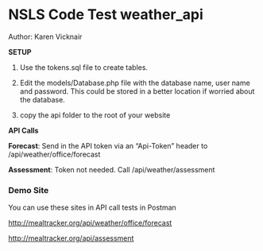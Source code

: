 NSLS Code Test weather_api
===============================
Author: Karen Vicknair


__SETUP__

1) Use the tokens.sql file to create tables.

2) Edit the models/Database.php file with the database name, user name and password.  This could be stored in a better location if worried about the database.

3) copy the api folder to the root of your website



__API Calls__

__Forecast__: Send in the API token via an “Api-Token” header to  /api/weather/office/forecast

__Assessment__: Token not needed.  Call  /api/weather/assessment 



### Demo Site
You can use these sites in API call tests in Postman

http://mealtracker.org/api/weather/office/forecast

http://mealtracker.org/api/assessment
